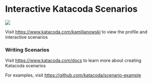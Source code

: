 # Interactive Katacoda Scenarios

[![](http://shields.katacoda.com/katacoda/kamiljanowski/count.svg)](https://www.katacoda.com/kamiljanowski "Get your profile on Katacoda.com")

Visit https://www.katacoda.com/kamiljanowski to view the profile and interactive scenarios

### Writing Scenarios
Visit https://www.katacoda.com/docs to learn more about creating Katacoda scenarios

For examples, visit https://github.com/katacoda/scenario-example

